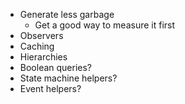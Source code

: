 - Generate less garbage
  - Get a good way to measure it first
- Observers
- Caching
- Hierarchies
- Boolean queries?
- State machine helpers?
- Event helpers?
